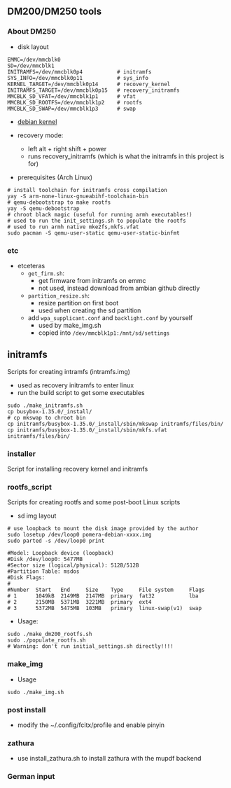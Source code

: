 ## DM200/DM250 tools

### About DM250
- disk layout
```
EMMC=/dev/mmcblk0
SD=/dev/mmcblk1
INITRAMFS=/dev/mmcblk0p4           # initramfs
SYS_INFO=/dev/mmcblk0p11           # sys_info
KERNEL_TARGET=/dev/mmcblk0p14      # recovery_kernel
INITRAMFS_TARGET=/dev/mmcblk0p15   # recovery_initramfs
MMCBLK_SD_VFAT=/dev/mmcblk1p1      # vfat
MMCBLK_SD_ROOTFS=/dev/mmcblk1p2    # rootfs
MMCBLK_SD_SWAP=/dev/mmcblk1p3      # swap
```
- [debian kernel](https://github.com/ichinomoto/dm200_debian_kernel)
- recovery mode:
    - left alt + right shift + power
    - runs recovery_initramfs (which is what the initramfs in this project is for)

- prerequisites (Arch Linux)
```
# install toolchain for initramfs cross compilation
yay -S arm-none-linux-gnueabihf-toolchain-bin
# qemu-debootstrap to make rootfs
yay -S qemu-debootstrap
# chroot black magic (useful for running armh executables!)
# used to run the init_settings.sh to populate the rootfs
# used to run armh native mke2fs,mkfs.vfat
sudo pacman -S qemu-user-static qemu-user-static-binfmt
```

### etc
- etceteras
    - `get_firm.sh`:
        - get firmware from initramfs on emmc
        - not used, instead download from ambian github directly
    - `partition_resize.sh`:
        - resize partition on first boot
        - used when creating the sd partition
    - add `wpa_supplicant.conf` and `backlight.conf` by yourself
        - used by make_img.sh
        - copied into `/dev/mmcblk1p1:/mnt/sd/settings`

## initramfs
Scripts for creating intramfs (intramfs.img)
- used as recovery initramfs to enter linux
- run the build script to get some executables
```
sudo ./make_initramfs.sh
cp busybox-1.35.0/_install/
# cp mkswap to chroot bin
cp initramfs/busybox-1.35.0/_install/sbin/mkswap initramfs/files/bin/
cp initramfs/busybox-1.35.0/_install/sbin/mkfs.vfat initramfs/files/bin/
```

### installer
Script for installing recovery kernel and initramfs

### rootfs_script
Scripts for creating rootfs and some post-boot Linux scripts
- sd img layout
```
# use loopback to mount the disk image provided by the author
sudo losetup /dev/loop0 pomera-debian-xxxx.img
sudo parted -s /dev/loop0 print

#Model: Loopback device (loopback)
#Disk /dev/loop0: 5477MB
#Sector size (logical/physical): 512B/512B
#Partition Table: msdos
#Disk Flags: 
#
#Number  Start   End     Size    Type     File system     Flags
# 1      1049kB  2149MB  2147MB  primary  fat32           lba
# 2      2150MB  5371MB  3221MB  primary  ext4
# 3      5372MB  5475MB  103MB   primary  linux-swap(v1)  swap
```
- Usage:
```
sudo ./make_dm200_rootfs.sh
sudo ./populate_rootfs.sh
# Warning: don't run initial_settings.sh directly!!!!
```

### make_img
- Usage
```
sudo ./make_img.sh
```

### post install
- modify the ~/.config/fcitx/profile and enable pinyin


### zathura
- use install_zathura.sh to install zathura with the mupdf backend


### German input